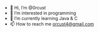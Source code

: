 - 👋 Hi, I’m @0rcust
- 👀 I’m interested in programming
- 🌱 I’m currently learning Java & C
- 📫 How to reach me orcust4@gmail.com

<!---
0rcust/0rcust is a ✨ special ✨ repository because its `README.md` (this file) appears on your GitHub profile.
You can click the Preview link to take a look at your changes.
--->
